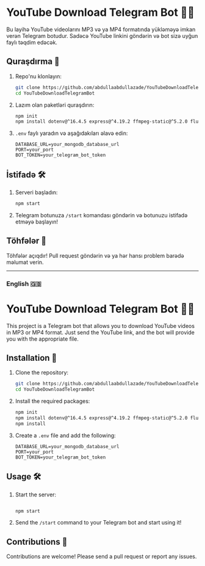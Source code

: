 # YouTube Download Telegram Bot 🎵🎥

Bu layihə YouTube videolarını MP3 və ya MP4 formatında yükləməyə imkan verən Telegram botudur. Sadəcə YouTube linkini göndərin və bot sizə uyğun faylı təqdim edəcək.

## Quraşdırma 🚀

1. Repo'nu klonlayın:
    ```bash
    git clone https://github.com/abdullaabdullazade/YouTubeDownloadTelegramBot.git
    cd YouTubeDownloadTelegramBot
    ```

2. Lazım olan paketləri quraşdırın:
    ```bash
    npm init
    npm install dotenv@^16.4.5 express@^4.19.2 ffmpeg-static@^5.2.0 fluent-ffmpeg@^2.1.3 mongoose@^8.4.4 node-telegram-bot-api@^0.66.0 nodemon@^3.1.4  ytdl-core@^4.11.5
    ```

3. `.env` faylı yaradın və aşağıdakıları əlavə edin:
    ```plaintext
    DATABASE_URL=your_mongodb_database_url
    PORT=your_port
    BOT_TOKEN=your_telegram_bot_token
    ```

## İstifadə 🛠️

1. Serveri başladın:
    ```bash
    npm start
    ```

2. Telegram botunuza `/start` komandası göndərin və botunuzu istifadə etməyə başlayın!

## Töhfələr 👥

Töhfələr açıqdır! Pull request göndərin və ya hər hansı problem barədə məlumat verin.

---

### English 🇬🇧

# YouTube Download Telegram Bot 🎵🎥

This project is a Telegram bot that allows you to download YouTube videos in MP3 or MP4 format. Just send the YouTube link, and the bot will provide you with the appropriate file.

## Installation 🚀

1. Clone the repository:
    ```bash
    git clone https://github.com/abdullaabdullazade/YouTubeDownloadTelegramBot.git
    cd YouTubeDownloadTelegramBot
    ```

2. Install the required packages:
    ```bash
    npm init
    npm install dotenv@^16.4.5 express@^4.19.2 ffmpeg-static@^5.2.0 fluent-ffmpeg@^2.1.3 mongoose@^8.4.4 node-telegram-bot-api@^0.66.0 nodemon@^3.1.4  ytdl-core@^4.11.5
    npm install
    ```

3. Create a `.env` file and add the following:
    ```plaintext
    DATABASE_URL=your_mongodb_database_url
    PORT=your_port
    BOT_TOKEN=your_telegram_bot_token
    ```

## Usage 🛠️

1. Start the server:
    ```bash
   
    npm start
    ```

2. Send the `/start` command to your Telegram bot and start using it!

## Contributions 👥

Contributions are welcome! Please send a pull request or report any issues.


